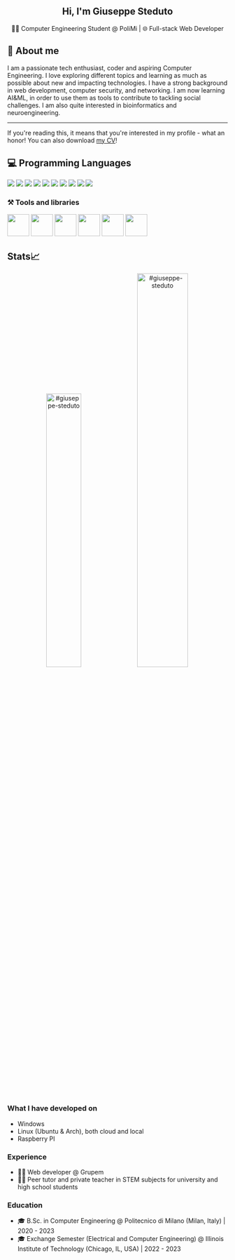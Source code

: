<h2 align="center">
  Hi, I'm Giuseppe Steduto
</h2>
<p align="center">
  🧑‍🎓 Computer Engineering Student @ PoliMi | 🌐 Full-stack Web Developer 
</p>

## 📖 About me
I am a passionate tech enthusiast, coder and aspiring Computer Engineering. I love exploring different topics and learning as much as possible about new and impacting technologies. I have a strong background in web development, computer security, and networking. I am now learning AI&ML, in order to use them as tools to contribute to tackling social challenges. I am also quite interested in bioinformatics and neuroengineering. <hr />
If you're reading this, it means that you're interested in my profile - what an honor! You can also download <a href="https://github.com/giuseppe-steduto/giuseppe-steduto/blob/main/GiuseppeSteduto_CV.pdf">my CV</a>!

## 💻 Programming Languages
<div float="left">
  <img src="https://img.shields.io/badge/JavaScript-323330?style=for-the-badge&logo=javascript&logoColor=F7DF1E"/>
  <img src="https://img.shields.io/badge/Python-3776AB?style=for-the-badge&logo=python&logoColor=white"/>
  <img src="https://img.shields.io/badge/C-A8B9CC?style=for-the-badge&logo=C&logoColor=black"/>
  <img src="https://img.shields.io/badge/C%2B%2B-00599C?style=for-the-badge&logo=c%2B%2B&logoColor=white"/>
  <img src="https://img.shields.io/badge/HTML5-E34F26?style=for-the-badge&logo=html5&logoColor=white"/>
  <img src="https://img.shields.io/badge/CSS3-1572B6?style=for-the-badge&logo=css3&logoColor=white"/>
  <img src="https://img.shields.io/badge/MySQL-4479A1?style=for-the-badge&logo=mysql&logoColor=white"/>
  <img src="https://img.shields.io/badge/PHP-777BB4?style=for-the-badge&logo=php&logoColor=white"/>
  <img src="https://img.shields.io/badge/Java-ED8B00?style=for-the-badge&logo=java&logoColor=white"/>
  <img src="https://img.shields.io/badge/Rust-000000?style=for-the-badge&logo=rust&logoColor=white"/>
</div>

### ⚒️ Tools and libraries
<div float="left">
  <img src="https://cdn.jsdelivr.net/gh/devicons/devicon/icons/amazonwebservices/amazonwebservices-plain-wordmark.svg" width="50"/>          
  <img src="https://cdn.jsdelivr.net/gh/devicons/devicon/icons/docker/docker-plain-wordmark.svg" width="50" />
  <img src="https://cdn.jsdelivr.net/gh/devicons/devicon/icons/latex/latex-original.svg" width="50"/>
  <img src="https://cdn.jsdelivr.net/gh/devicons/devicon/icons/github/github-original-wordmark.svg" width="50" />
  <img src="https://cdn.jsdelivr.net/gh/devicons/devicon/icons/react/react-original-wordmark.svg" width="50"/>
   <img src="https://cdn.jsdelivr.net/gh/devicons/devicon/icons/nodejs/nodejs-plain-wordmark.svg" width="50"/>
</div>

## Stats📈 
<p align="center"> 
  <img width="40%" src="https://github-readme-stats.vercel.app/api/top-langs?username=giuseppe-steduto&show_icons=true&theme=dracula&title_color=ff8000&text_color=ffffff&bg_color=6a6a6a&locale=en&layout=compact&hide_border=true" alt="#giuseppe-steduto" />  
  <img width="48%" src="https://github-readme-stats.vercel.app/api?username=giuseppe-steduto&show_icons=true&theme=dracula&title_color=ff8000&text_color=ffffff&bg_color=6a6a6a&locale=en&hide_border=true" alt="#giuseppe-steduto" /> 
</p>

### What I have developed on
- Windows
- Linux (Ubuntu & Arch), both cloud and local
- Raspberry PI

### Experience
- 👨‍💻 Web developer @ Grupem
- 👨‍🏫 Peer tutor and private teacher in STEM subjects for university and high school students

### Education
- 🎓 B.Sc. in Computer Engineering @ Politecnico di Milano (Milan, Italy) | 2020 - 2023
- 🎓 Exchange Semester (Electrical and Computer Engineering) @ Illinois Institute of Technology (Chicago, IL, USA) | 2022 - 2023

